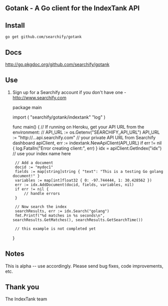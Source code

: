 ## Gotank - A Go client for the IndexTank API

## Install

    go get github.com/searchify/gotank

## Docs

<http://go.pkgdoc.org/github.com/searchify/gotank>

## Use

1. Sign up for a Searchify account if you don't have one - <http://www.searchify.com>


    package main

    import (
        "searchify/gotank/indextank"
        "log"
    )

    func main() {
        // If running on Heroku, get your API URL from the environment:
        // API_URL := os.Getenv("SEARCHIFY_API_URL")
        API_URL := "http://...api.searchify.com"	 		// your private API URL from Searchify dashboard
        apiClient, err := indextank.NewApiClient(API_URL)
        if err != nil {
            log.Fatalln("Error creating client:", err)
        }
        idx = apiClient.GetIndex("idx")                     // use your index name here

        // Add a document
        docid := "mydoc1"
        fields := map[string]string { "text": "This is a testing Go golang document!" }
        variables := map[int]float32 { 0: -97.744444, 1: 30.428562 })
        err := idx.AddDocument(docid, fields, variables, nil)
        if err != nil {
            // handle errors
        }

        // Now search the index
        searchResults, err := idx.Search("golang")
        fmt.Printf("%d matches in %s seconds\n", searchResults.GetMatches(), searchResults.GetSearchTime())

        // this example is not completed yet
    }


## Notes

This is alpha -- use accordingly.  Please send bug fixes, code improvements, etc.

## Thank you

The IndexTank team


